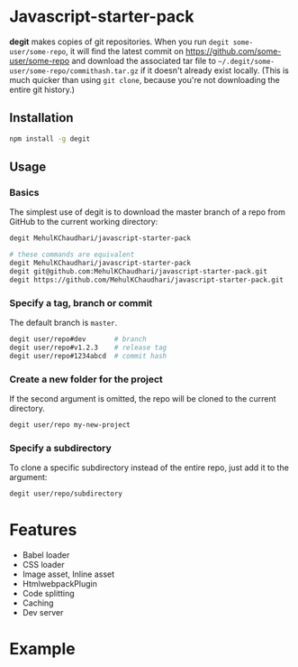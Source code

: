 # Javascript-starter-pack


**degit** makes copies of git repositories. When you run `degit some-user/some-repo`, it will find the latest commit on https://github.com/some-user/some-repo and download the associated tar file to `~/.degit/some-user/some-repo/commithash.tar.gz` if it doesn't already exist locally. (This is much quicker than using `git clone`, because you're not downloading the entire git history.)

## Installation

```bash
npm install -g degit
```

## Usage

### Basics

The simplest use of degit is to download the master branch of a repo from GitHub to the current working directory:

```bash
degit MehulKChaudhari/javascript-starter-pack

# these commands are equivalent
degit MehulKChaudhari/javascript-starter-pack
degit git@github.com:MehulKChaudhari/javascript-starter-pack.git
degit https://github.com/MehulKChaudhari/javascript-starter-pack.git
```


### Specify a tag, branch or commit

The default branch is `master`.

```bash
degit user/repo#dev       # branch
degit user/repo#v1.2.3    # release tag
degit user/repo#1234abcd  # commit hash
````

### Create a new folder for the project

If the second argument is omitted, the repo will be cloned to the current directory.

```bash
degit user/repo my-new-project
```

### Specify a subdirectory

To clone a specific subdirectory instead of the entire repo, just add it to the argument:

```bash
degit user/repo/subdirectory
```

# Features

* Babel loader
* CSS loader
* Image asset, Inline asset 
* HtmlwebpackPlugin
* Code splitting 
* Caching 
* Dev server

# Example
